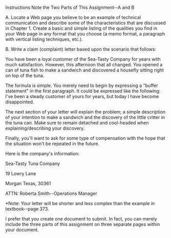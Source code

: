 Instructions
Note the Two Parts of This Assignment--A and B

A. Locate a Web page you believe to be an example of technical communication and describe some of the characteristics that are discussed in Chapter 1. Create a basic and simple listing of the qualities you find in your Web page in any format that you choose (a memo format, a paragraph with vertical listing techniques, etc.).

B. Write a claim (complaint) letter based upon the scenario that follows:

You have been a loyal customer of the Sea-Tasty Company for years with much satisfaction.  However, this afternoon that all changed.  You opened a can of tuna fish to  make a sandwich and discovered a housefly sitting right on top of the tuna.

The formula is simple.  You merely need to begin by expressing a "buffer statement" in the first paragraph.  It could be expressed like the following:  I've been a steady customer of yours for years, but today I have become disappointed.

The next section of your letter will explain the problem; a simple description of your intention to make a sandwich and the discovery of the little critter in the tuna can.  Make sure to remain detached and cool-headed when explaining/describing your discovery.

Finally, you'll want to ask for some type of compensation with the hope that the situation won't be repeated in the future.

Here is the company's information:

Sea-Tasty Tuna Company  

19 Lowry Lane

Morgan Texas, 30361

ATTN: Roberta Smith--Operations Manager

*Note:  Your letter will be shorter and less complex than the example in textbook--page 373.

I prefer that you create one document to submit. In fact, you can merely include the three parts of this assignment on three separate pages within your document.
